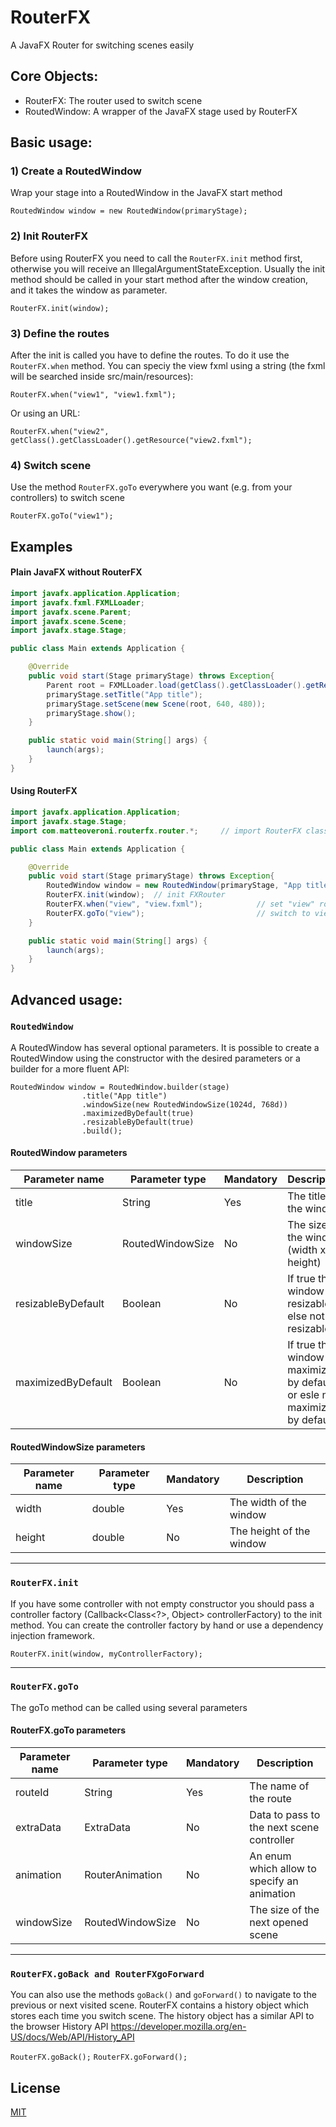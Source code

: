 # RouterFX
A JavaFX Router for switching scenes easily

## Core Objects:

- RouterFX: The router used to switch scene
- RoutedWindow: A wrapper of the JavaFX stage used by RouterFX

## Basic usage:

### 1) Create a RoutedWindow

Wrap your stage into a RoutedWindow in the JavaFX start method

```RoutedWindow window = new RoutedWindow(primaryStage);```

### 2) Init RouterFX

Before using RouterFX you need to call the `RouterFX.init` method first, otherwise you will receive an IllegalArgumentStateException. Usually the init method should be called in your start method after the window creation, and it takes the window as parameter.

```RouterFX.init(window);```

### 3) Define the routes 

After the init is called you have to define the routes. To do it use the `RouterFX.when` method. You can speciy the view fxml using a string (the fxml will be searched inside src/main/resources):

```RouterFX.when("view1", "view1.fxml");```

Or using an URL:

```RouterFX.when("view2", getClass().getClassLoader().getResource("view2.fxml");```

### 4) Switch scene

Use the method `RouterFX.goTo` everywhere you want (e.g. from your controllers) to switch scene

```RouterFX.goTo("view1");```

## Examples

#### Plain JavaFX without RouterFX

```java
import javafx.application.Application;
import javafx.fxml.FXMLLoader;
import javafx.scene.Parent;
import javafx.scene.Scene;
import javafx.stage.Stage;

public class Main extends Application {

    @Override
    public void start(Stage primaryStage) throws Exception{
        Parent root = FXMLLoader.load(getClass().getClassLoader().getResource("view.fxml"));
        primaryStage.setTitle("App title");
        primaryStage.setScene(new Scene(root, 640, 480));
        primaryStage.show();
    }

    public static void main(String[] args) {
        launch(args);
    }
}
```

#### Using RouterFX 
```java
import javafx.application.Application;
import javafx.stage.Stage;
import com.matteoveroni.routerfx.router.*;     // import RouterFX classes

public class Main extends Application {

    @Override
    public void start(Stage primaryStage) throws Exception{
        RoutedWindow window = new RoutedWindow(primaryStage, "App title", new RoutedWindowSize(640.0, 480.0));  // create the window wrapping the primary stage
        RouterFX.init(window);  // init FXRouter
        RouterFX.when("view", "view.fxml");            // set "view" route
        RouterFX.goTo("view");                         // switch to view scene
    }

    public static void main(String[] args) {
        launch(args);
    }
}
```

## Advanced usage:

### `RoutedWindow`

A RoutedWindow has several optional parameters. It is possible to create a RoutedWindow using the constructor with the desired parameters or a builder for a more fluent API:

```
RoutedWindow window = RoutedWindow.builder(stage)
                .title("App title")
                .windowSize(new RoutedWindowSize(1024d, 768d))
                .maximizedByDefault(true)
                .resizableByDefault(true)
                .build();
```

#### RoutedWindow parameters
| Parameter name  | Parameter type | Mandatory | Description |
| ------------- | ------------- | ------------- | ------------- |
| title | String  | Yes | The title of the window |
| windowSize | RoutedWindowSize  | No | The size of the window (width x height)
| resizableByDefault | Boolean  | No | If true the window is resizable or else not resizable
| maximizedByDefault | Boolean  | No | If true the window is maximized by default or esle not maximized by default

#### RoutedWindowSize parameters
| Parameter name  | Parameter type | Mandatory | Description |
| ------------- | ------------- | ------------- | ------------- |
| width | double  | Yes | The width of the window |
| height | double  | No | The height of the window

----------------

### `RouterFX.init`

If you have some controller with not empty constructor you should pass a controller factory (Callback<Class<?>, Object> controllerFactory) to the init method.  You can create the controller factory by hand or use a dependency injection framework.

```RouterFX.init(window, myControllerFactory);```

----------------

### `RouterFX.goTo`

The goTo method can be called using several parameters

#### RouterFX.goTo parameters
| Parameter name  | Parameter type | Mandatory | Description |
| ------------- | ------------- | ------------- | ------------- |
| routeId | String  | Yes | The name of the route |
| extraData | ExtraData  | No | Data to pass to the next scene controller
| animation | RouterAnimation  | No | An enum which allow to specify an animation
| windowSize | RoutedWindowSize  | No | The size of the next opened scene

----------------

### `RouterFX.goBack and RouterFXgoForward`

You can also use the methods `goBack()` and `goForward()` to navigate to the previous or next visited scene. RouterFX contains a history object which stores each time you switch scene. The history object has a similar API to the browser History API https://developer.mozilla.org/en-US/docs/Web/API/History_API

```RouterFX.goBack();```
```RouterFX.goForward();```



## License
[MIT](https://choosealicense.com/licenses/mit/)
